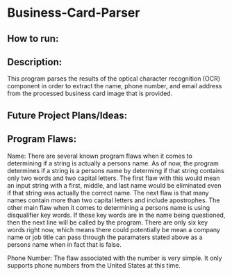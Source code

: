 # Business-Card-Parser
 ## How to run:


## Description:
This program parses the results of the optical character recognition (OCR) component in order to extract the name, phone number, and email address from the processed business card image that is provided. 


## Future Project Plans/Ideas:
 
 
 
## Program Flaws:
Name:
There are several known program flaws when it comes to determining if a string is actually a persons name. As of now, the program determines if a string is a persons name by determing if that string contains only two words and two capital letters. The first flaw with this would mean an input string with a first, middle, and last name would be eliminated even if that string was actually the correct name. The next flaw is that many names contain more than two capital letters and include apostrophes. The other main flaw when it comes to determining a persons name is using disqualifier key words. If these key words are in the name being questioned, then the next line will be called by the program. There are only six key words right now, which means there could potentially be mean a company name or job title can pass through the paramaters stated above as a persons name when in fact that is false. 

Phone Number: 
The flaw associated with the number is very simple. It only supports phone numbers from the United States at this time. 







